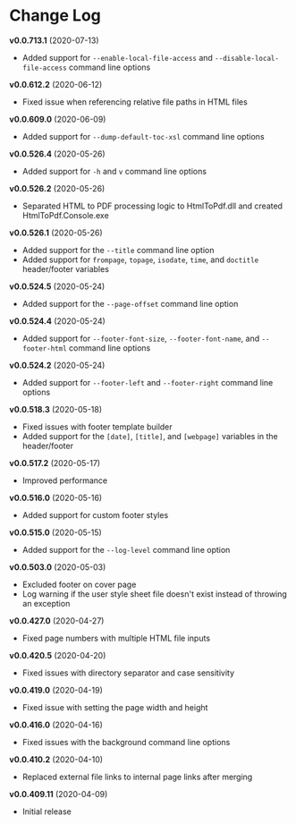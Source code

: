 # Change Log

__v0.0.713.1__ (2020-07-13)

 - Added support for `--enable-local-file-access` and `--disable-local-file-access` command line options

__v0.0.612.2__ (2020-06-12)

 - Fixed issue when referencing relative file paths in HTML files

__v0.0.609.0__ (2020-06-09)

 - Added support for `--dump-default-toc-xsl` command line options

__v0.0.526.4__ (2020-05-26)

 - Added support for `-h` and `v` command line options

__v0.0.526.2__ (2020-05-26)

 - Separated HTML to PDF processing logic to HtmlToPdf.dll and created HtmlToPdf.Console.exe

__v0.0.526.1__ (2020-05-26)

 - Added support for the `--title` command line option
 - Added support for `frompage`, `topage`, `isodate`, `time`, and `doctitle` header/footer variables

__v0.0.524.5__ (2020-05-24)

 - Added support for the `--page-offset` command line option
 
__v0.0.524.4__ (2020-05-24)

 - Added support for `--footer-font-size`, `--footer-font-name`, and `--footer-html` command line options

__v0.0.524.2__ (2020-05-24)

 - Added support for `--footer-left` and `--footer-right` command line options

__v0.0.518.3__ (2020-05-18)

 - Fixed issues with footer template builder
 - Added support for the `[date]`, `[title]`, and `[webpage]` variables in the header/footer

__v0.0.517.2__ (2020-05-17)

 - Improved performance

__v0.0.516.0__ (2020-05-16)

 - Added support for custom footer styles

__v0.0.515.0__ (2020-05-15)

 - Added support for the `--log-level` command line option

__v0.0.503.0__ (2020-05-03)

 - Excluded footer on cover page
 - Log warning if the user style sheet file doesn't exist instead of throwing an exception

__v0.0.427.0__ (2020-04-27)

 - Fixed page numbers with multiple HTML file inputs

__v0.0.420.5__ (2020-04-20)

 - Fixed issues with directory separator and case sensitivity

__v0.0.419.0__ (2020-04-19)

 - Fixed issue with setting the page width and height

__v0.0.416.0__ (2020-04-16)

 - Fixed issues with the background command line options

__v0.0.410.2__ (2020-04-10)

 - Replaced external file links to internal page links after merging

__v0.0.409.11__ (2020-04-09)

 - Initial release